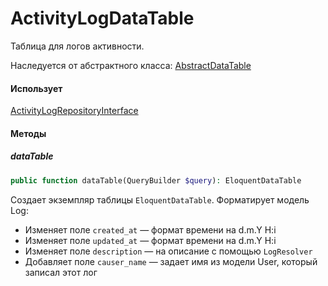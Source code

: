 # ActivityLogDataTable

Таблица для логов активности.

Наследуется от абстрактного класса: [AbstractDataTable](/app/DataTables/AbstractDataTable.md)

#### Использует

[ActivityLogRepositoryInterface](/app/Repositories/Interfaces/ActivityLogs/ActivityLogRepositoryInterface.php)

#### Методы

##### dataTable
```php
public function dataTable(QueryBuilder $query): EloquentDataTable
```

Создает экземпляр таблицы `EloquentDataTable`. Форматирует модель Log:
* Изменяет поле `created_at` — формат времени на d.m.Y H:i
* Изменяет поле `updated_at` — формат времени на d.m.Y H:i
* Изменяет поле `description` — на описание с помощью `LogResolver`
* Добавляет поле `causer_name` —  задает имя из модели User, который записал этот лог
